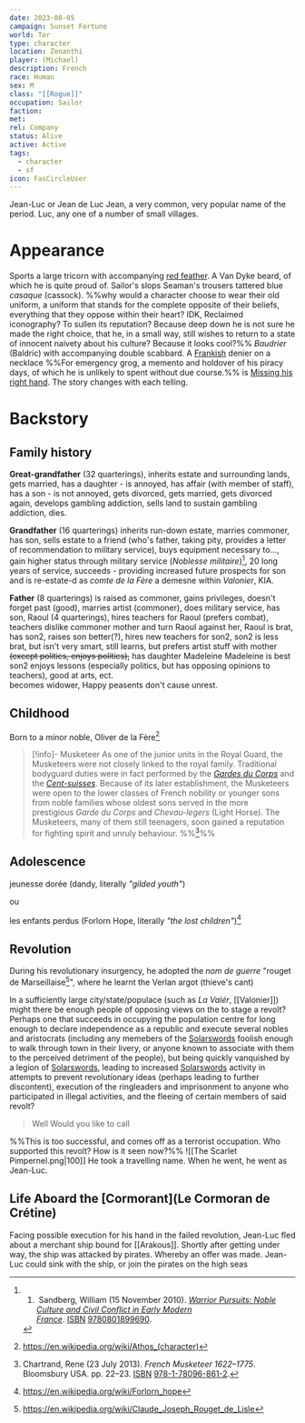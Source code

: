 ```yaml
---
date: 2023-08-05
campaign: Sunset Fortune
world: Tor
type: character
location: Zenanthi
player: (Michael)
description: French
race: Human
sex: M
class: "[[Rogue]]"
occupation: Sailor
faction: 
met: 
rel: Company
status: Alive
active: Active
tags:
  - character
  - sf
icon: FasCircleUser
---
```

Jean-Luc or Jean de Luc
Jean, a very common, very popular name of the period.
Luc, any one of a number of small villages.
# Appearance
Sports a large tricorn with accompanying [red feather](<Le Cormoran de Crétine>).
A Van Dyke beard, of which he is quite proud of.
Sailor's slops
Seaman's trousers
tattered blue _casaque_ (cassock).  %%why would a character choose to wear their old uniform, a uniform that stands for the complete opposite of their beliefs, everything that they oppose within their heart?  IDK, Reclaimed iconography? To sullen its reputation? Because deep down he is not sure he made the right choice, that he, in a small way, still wishes to return to a state of innocent naivety about his culture?  Because it looks cool?%%
_Baudrier_ (Baldric) with accompanying double scabbard.
A [Frankish](Valonier.md) denier on a necklace %%For emergency grog, a memento and holdover of his piracy days, of which he is unlikely to spent without due course.%%
is [Missing his right hand](3.10.7_20230722%20Commotion%20at%20Candlekeep#Log).  The story changes with each telling.

# Backstory
## Family history 
**Great-grandfather** (32 quarterings), inherits estate and surrounding lands, gets married, has a daughter - is annoyed, has affair (with member of staff), has a son - is not annoyed, gets divorced, gets married, gets divorced again, develops gambling addiction,  sells land to sustain gambling addiction, dies.

**Grandfather** (16 quarterings) inherits run-down estate, marries commoner, has son, sells estate to a friend (who's father, taking pity, provides a letter of recommendation to military service), buys equipment necessary to..., gain higher status through military service (*Noblesse militaire*)[^1], 20 long years of service, succeeds - providing increased future prospects for son and is re-estate-d as *comte de la Fère* a demesne within *Valonier*, KIA.

**Father** (8 quarterings) 
	is raised as commoner, 
	gains privileges, 
	doesn't forget past (good), 
	marries artist (commoner), 
	does military service, 
	has son, 
		Raoul (4 quarterings), 
		hires teachers for Raoul (prefers combat), 
		teachers dislike commoner mother and turn Raoul against her, 
		Raoul is brat, 
	has son2, 
		raises son better(?), 
		hires new teachers for son2, 
		son2 is less brat, 
		but isn't very smart, 
			still learns, 
				but prefers artist stuff with mother 
					~~(except politics, enjoys politics),~~ 
	has daughter
		Madeleine
		Madeleine is best
		son2 enjoys lessons (especially politics, but has opposing opinions to teachers), good at arts, ect.  
	becomes widower, 
	Happy peasents don't cause unrest.
## Childhood
Born to a minor noble, Oliver de la Fère[^4] 

> [!info]- Musketeer
> As one of the junior units in the Royal Guard, the Musketeers were not closely linked to the royal family. Traditional bodyguard duties were in fact performed by the _[Gardes du Corps](<https://en.wikipedia.org/wiki/Gardes_du_Corps_du_Roi_%28France%29>)_ and the _[Cent-suisses](https://en.wikipedia.org/wiki/Swiss_Guards "Swiss Guards")_. Because of its later establishment, the Musketeers were open to the lower classes of French nobility or younger sons from noble families whose oldest sons served in the more prestigious _Garde du Corps_ and _Chevau-legers_ (Light Horse). The Musketeers, many of them still teenagers, soon gained a reputation for fighting spirit and unruly behaviour. %%[^2]%%
## Adolescence
jeunesse dorée (dandy, literally *"gilded youth"*)

ou

les enfants perdus (Forlorn Hope, literally *"the lost children"*)[^5]
## Revolution
During his revolutionary insurgency, he adopted the *nom de guerre* "rouget de Marseillaise[^3]", where he learnt the Verlan argot (thieve's cant)

In a sufficiently large city/state/populace (such as _La Valér_, [[Valonier]]) might there be enough people of opposing views on the  to stage a revolt? Perhaps one that succeeds in occupying the population centre for long enough to declare independence as a republic and execute several nobles and aristocrats (including any memebers of the [Solarswords](Solar%20Swords) foolish enough to walk through town in their livery, or anyone known to associate with them to the perceived detriment of the people), but being quickly vanquished by a legion of [Solarswords](Solar%20Swords), leading to increased [Solarswords](Solar%20Swords) activity in attempts to prevent revolutionary ideas (perhaps leading to further discontent), execution of the ringleaders and imprisonment to anyone who participated in illegal activities, and the fleeing of certain members of said revolt?
>  Well
>  Would you like to call

%%This is too successful, and comes off as a terrorist occupation.  Who supported this revolt?  How is it seen now?%%
![[The Scarlet Pimpernel.png|100]]
He took a travelling name.  When he went, he went as Jean-Luc.
## Life Aboard the [Cormorant](Le Cormoran de Crétine)
Facing possible execution for his hand in the failed revolution, Jean-Luc fled about a merchant ship bound for [[Arakous]].  Shortly after getting under way, the ship was attacked by pirates.  Whereby an offer was made.  Jean-Luc could sink with the ship, or join the pirates on the high seas





[^1]: 1.  Sandberg, William (15 November 2010). [_Warrior Pursuits: Noble Culture and Civil Conflict in Early Modern France_](https://books.google.com/books?id=b8KGdID7jmAC&dq=the+sword+of+nobility&pg=PA6). [ISBN](https://en.wikipedia.org/wiki/ISBN_(identifier) "ISBN (identifier)") [9780801899690](https://en.wikipedia.org/wiki/Special:BookSources/9780801899690 "Special:BookSources/9780801899690").
[^2]: Chartrand, Rene (23 July 2013). _French Musketeer 1622–1775_. Bloomsbury USA. pp. 22–23. [ISBN](https://en.wikipedia.org/wiki/ISBN_(identifier) "ISBN (identifier)") [978-1-78096-861-2](https://en.wikipedia.org/wiki/Special:BookSources/978-1-78096-861-2 "Special:BookSources/978-1-78096-861-2").
[^3]: https://en.wikipedia.org/wiki/Claude_Joseph_Rouget_de_Lisle
[^4]: https://en.wikipedia.org/wiki/Athos_(character)
[^5]: https://en.wikipedia.org/wiki/Forlorn_hope